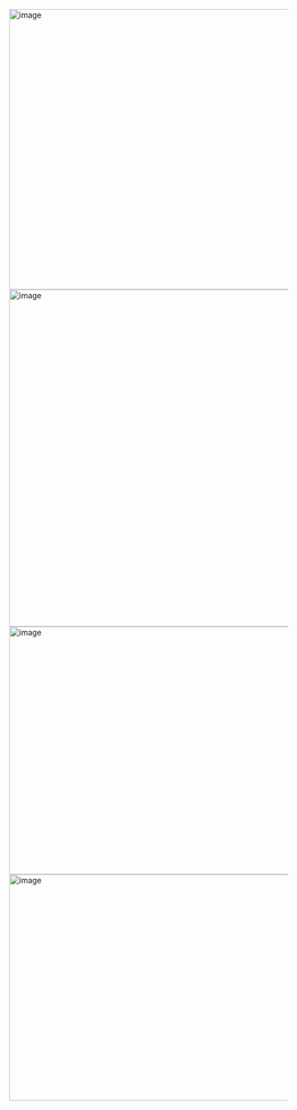 <img width="860" height="507" alt="image" src="https://github.com/user-attachments/assets/236d6a76-ffac-48a1-a344-5d85cf98bc5d" />
<img width="804" height="609" alt="image" src="https://github.com/user-attachments/assets/12f16126-7c29-4ab9-a1c3-af817bb5f2e1" />
<img width="860" height="448" alt="image" src="https://github.com/user-attachments/assets/b6f95d3d-84ba-4e02-aeea-c829dc322ad8" />
<img width="841" height="409" alt="image" src="https://github.com/user-attachments/assets/a80683c7-c635-4481-8ff6-0ecb21fb56fc" />
